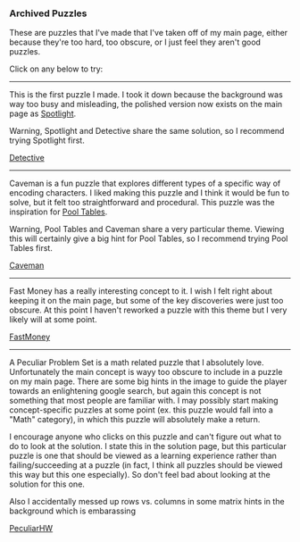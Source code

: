 ### Archived Puzzles

These are puzzles that I've made that I've taken off of my main page, either because they're too hard, too obscure, or I just feel they aren't good puzzles.

Click on any below to try:

-----

This is the first puzzle I made. I took it down because the background was way too busy and misleading, the polished version now exists on the main page as 
<a href="{{site.url}}/Puzzles/Spotlight">Spotlight</a>.

Warning, Spotlight and Detective share the same solution, so I recommend trying Spotlight first.

[Detective](Detective_A/Detective)

-----

Caveman is a fun puzzle that explores different types of a specific way of encoding characters. I liked making this puzzle and I think it would be fun to solve, but it felt too straightforward and procedural. This puzzle was the inspiration for 
<a href="{{site.url}}/Puzzles/PoolTables">Pool Tables</a>.

Warning, Pool Tables and Caveman share a very particular theme. Viewing this will certainly give a big hint for Pool Tables, so I recommend trying Pool Tables first.

[Caveman](Caveman_A/Caveman)

-----

Fast Money has a really interesting concept to it. I wish I felt right about keeping it on the main page, but some of the key discoveries were just too obscure. At this point I haven't reworked a puzzle with this theme but I very likely will at some point.

[FastMoney](FastMoney_A/FastMoney)

-----

A Peculiar Problem Set is a math related puzzle that I absolutely love. Unfortunately the main concept is wayy too obscure to include in a puzzle on my main page. There are some big hints in the image to guide the player towards an enlightening google search, but again this concept is not something that most people are familiar with. I may possibly start making concept-specific puzzles at some point (ex. this puzzle would fall into a "Math" category), in which this puzzle will absolutely make a return.

I encourage anyone who clicks on this puzzle and can't figure out what to do to look at the solution. I state this in the solution page, but this particular puzzle is one that should be viewed as a learning experience rather than failing/succeeding at a puzzle (in fact, I think all puzzles should be viewed this way but this one especially). So don't feel bad about looking at the solution for this one.

Also I accidentally messed up rows vs. columns in some matrix hints in the background which is embarassing

[PeculiarHW](PeculiarHW_A/PeculiarHW)
